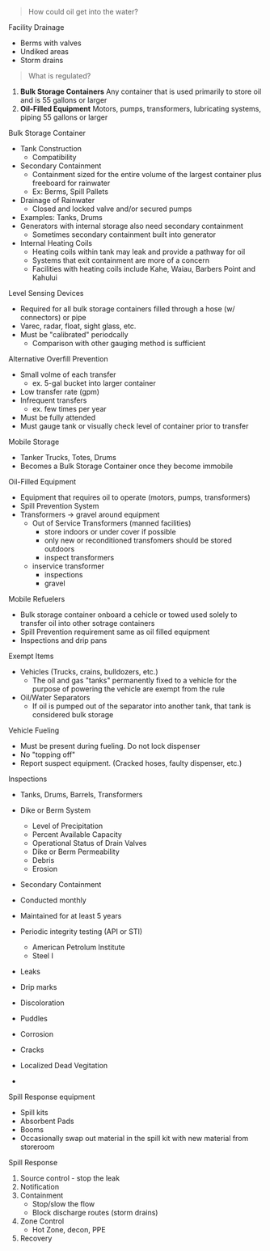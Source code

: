 >How could oil get into the water?

Facility Drainage
-	Berms with valves
-	Undiked areas
-	Storm drains

>What is regulated?

1.	**Bulk Storage Containers**
Any container that is used primarily to store oil and is 55 gallons or larger
2.	**Oil-Filled Equipment**
Motors, pumps, transformers, lubricating systems, piping 55 gallons or larger

Bulk Storage Container
-	Tank Construction
	-	Compatibility
-	Secondary Containment
	-	Containment sized for the entire volume of the largest container plus freeboard for rainwater
	-	Ex: Berms, Spill Pallets
-	Drainage of Rainwater
	-	Closed and locked valve and/or secured pumps
-	Examples: Tanks, Drums
-	Generators with internal storage also need secondary containment
	-	Sometimes secondary containment built into generator
-	Internal Heating Coils
	-	Heating coils within tank may leak and provide a pathway for oil
	-	Systems that exit containment are more of a concern
	-	Facilities with heating coils include Kahe, Waiau, Barbers Point and Kahului

Level Sensing Devices
-	Required for all bulk storage containers filled through a hose (w/ connectors) or pipe
-	Varec, radar, float, sight glass, etc.
-	Must be "calibrated" periodcally
	-	Comparison with other gauging method is sufficient

Alternative Overfill Prevention
-	Small volme of each transfer
	-	ex. 5-gal bucket into larger container
-	Low transfer rate (gpm)
-	Infrequent transfers
	-	ex. few times per year
-	Must be fully attended
-	Must gauge tank or visually check level of container prior to transfer

Mobile Storage
-	Tanker Trucks, Totes, Drums
-	Becomes a Bulk Storage Container once they become immobile

Oil-Filled Equipment
-	Equipment that requires oil to operate (motors, pumps, transformers)
-	Spill Prevention System
-	Transformers -> gravel around equipment
	-	Out of Service Transformers (manned facilities)
		-	store indoors or under cover if possible
		-	only new or reconditioned transfomers should be stored outdoors
		-	inspect transformers
	-	inservice transformer
		-	inspections	
		-	gravel
		
Mobile Refuelers
-	Bulk storage container onboard a cehicle or towed used solely to transfer oil into other sotrage containers
-	Spill Prevention requirement same as oil filled equipment
-	Inspections and drip pans

Exempt Items
-	Vehicles (Trucks, crains, bulldozers, etc.)
	-	The oil and gas "tanks" permanently fixed to a vehicle for the purpose of powering the vehicle are exempt from the rule
-	Oil/Water Separators
	-	If oil is pumped out of the separator into another tank, that tank is considered bulk storage

Vehicle Fueling
-	Must be present during fueling. Do not lock dispenser
-	No "topping off"
-	Report suspect equipment. (Cracked hoses, faulty dispenser, etc.)

Inspections
-	Tanks, Drums, Barrels, Transformers
-	Dike or Berm System
	-	Level of Precipitation
	-	Percent Available Capacity
	-	Operational Status of Drain Valves
	-	Dike or Berm Permeability
	-	Debris
	-	Erosion
-	Secondary Containment
-	Conducted monthly
-	Maintained for at least 5 years
-	Periodic integrity testing (API or STI)
	-	American Petrolum Institute
	-	Steel I
	
-	Leaks
-	Drip marks
-	Discoloration
-	Puddles
-	Corrosion
-	Cracks
-	Localized Dead Vegitation
-	

Spill Response equipment
-	Spill kits
-	Absorbent Pads
-	Booms
-	Occasionally swap out material in the spill kit with new material from storeroom

Spill Response
1.	Source control - stop the leak
2.	Notification
3.	Containment
	-	Stop/slow the flow
	-	Block discharge routes (storm drains)
4.	Zone Control
	-	Hot Zone, decon, PPE
5.	Recovery